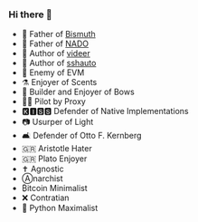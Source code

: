 ### Hi there 👋

- 🧒 Father of [Bismuth](https://github.com/bismuthfoundation/Bismuth)
- 👶 Father of [NADO](https://github.com/hclivess/nado)
- 📖 Author of [videer](https://github.com/hclivess/videer)
- 📖 Author of [sshauto](https://github.com/hclivess/sshauto)
- 🥷 Enemy of EVM
- ⚗️ Enjoyer of Scents
- 🏹 Builder and Enjoyer of Bows
- 👨‍✈️ Pilot by Proxy
- 🅺🅸🆂🆂 Defender of Native Implementations
- 📷 Usurper of Light
- 🛋️ Defender of Otto F. Kernberg
- 🇬🇷 Aristotle Hater
- 🇬🇷 Plato Enjoyer
- ✝️️ Agnostic
- Ⓐnarchist
- ₿itcoin Minimalist
- ❌ Contratian
- 🐍 Python Maximalist
